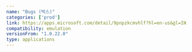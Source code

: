 ```yaml
---
name: "Bugs (벅스)"
categories: ['prod']
link: https://apps.microsoft.com/detail/9pnpzkcmvhlf?hl=en-us&gl=IN
compatibility: emulation
versionFrom: "1.0.22.0"
type: applications
---
```


